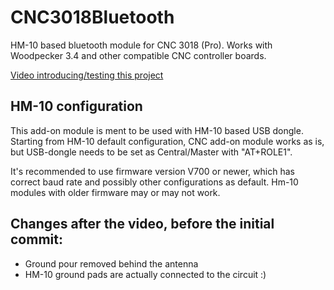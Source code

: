 # CNC3018Bluetooth
 HM-10 based bluetooth module for CNC 3018 (Pro). Works with Woodpecker 3.4 and other compatible CNC controller boards.
 
 [Video introducing/testing this project](https://youtu.be/gbWO2Mq1XHM)

## HM-10 configuration
 This add-on module is ment to be used with HM-10 based USB dongle.
 Starting from HM-10 default configuration, CNC add-on module works as is, but USB-dongle needs to be set as Central/Master with "AT+ROLE1".
 
 It's recommended to use firmware version V700 or newer, which has correct baud rate and possibly other configurations as default. Hm-10 modules with older firmware may or may not work.
 
 ## Changes after the video, before the initial commit:
 * Ground pour removed behind the antenna
 * HM-10 ground pads are actually connected to the circuit :)
